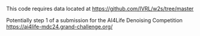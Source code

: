 This code requires data located at https://github.com/IVRL/w2s/tree/master

Potentially step 1 of a submission for the AI4Life Denoising Competition https://ai4life-mdc24.grand-challenge.org/
